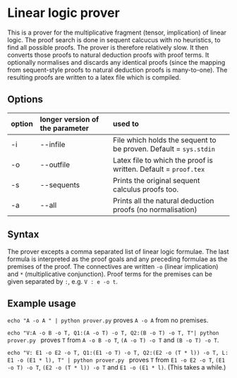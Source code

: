 # Linear logic prover

This is a prover for the multiplicative fragment (tensor, implication) of linear logic. The proof search is done in sequent calcucus with no heuristics, to find all possible proofs. The prover is therefore relatively slow. It then converts those proofs to natural deduction proofs with proof terms. It optionally normalises and discards any identical proofs (since the mapping from sequent-style proofs to natural deduction proofs is many-to-one). The resulting proofs are written to a latex file which is compiled.

## Options

| option | longer version of the parameter | used to  |
| :---   | :-| :- |
| -i | --infile | File which holds the sequent to be proven. Default = `sys.stdin`|
| -o | --outfile | Latex file to which the proof is written. Default = `proof.tex` |
| -s | --sequents | Prints the original sequent calculus proofs too. |
| -a | --all | Prints all the natural deduction proofs (no normalisation) |

## Syntax

The prover excepts a comma separated list of linear logic formulae. The last formula is interpreted as the proof goals and any preceding formulae as the premises of the proof. The connectives are written `-o` (linear implication) and `*` (multiplicative conjunction). Proof terms for the premises can be given separated by `:`, e.g. `V : e -o t`. 

## Example usage

`echo "A -o A " | python prover.py` proves `A -o A` from no premises.

`echo "V:A -o B -o T, Q1:(A -o T) -o T, Q2:(B -o T) -o T, T"| python prover.py ` proves `T` from `A -o B -o T`, `(A -o T) -o T` and `(B -o T) -o T`.

`echo "V: E1 -o E2 -o T, Q1:(E1 -o T) -o T, Q2:(E2 -o (T * l)) -o T, L: E1 -o (E1 * l), T" | python prover.py ` proves `T` from `E1 -o E2 -o T`, `(E1 -o T) -o T`, `(E2 -o (T * l)) -o T` and `E1 -o (E1 * l)`. (This takes a while.)

